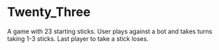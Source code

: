 # Twenty_Three
A game with 23 starting sticks. User plays against a bot and takes turns taking 1-3 sticks. Last player to take a stick loses.
